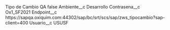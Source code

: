 <?xml version="1.0" encoding="UTF-8"?>
<CustomMetadata xmlns="http://soap.sforce.com/2006/04/metadata" xmlns:xsi="http://www.w3.org/2001/XMLSchema-instance" xmlns:xsd="http://www.w3.org/2001/XMLSchema">
    <label>Tipo de Cambio QA</label>
    <protected>false</protected>
    <values>
        <field>Ambiente__c</field>
        <value xsi:type="xsd:string">Desarrollo</value>
    </values>
    <values>
        <field>Contrasena__c</field>
        <value xsi:type="xsd:string">Ox1_SF2021</value>
    </values>
    <values>
        <field>Endpoint__c</field>
        <value xsi:type="xsd:string">https://sapqa.oxiquim.com:44302/sap/bc/srt/scs/sap/zws_tipocambio?sap-client=400</value>
    </values>
    <values>
        <field>Usuario__c</field>
        <value xsi:type="xsd:string">USUSF</value>
    </values>
</CustomMetadata>
